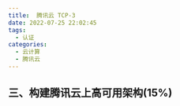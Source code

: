 ```yaml
---
title:  腾讯云 TCP-3
date: 2022-07-25 22:02:45
tags: 
  - 认证
categories:
  - 云计算
  - 腾讯云
---
```


<p></p>
<!-- more -->


## 三、构建腾讯云上高可用架构(15%)
